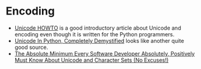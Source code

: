 # Encoding

- [Unicode HOWTO](https://docs.python.org/2/howto/unicode.html) is a good introductory article about Unicode and encoding even though it is written for the Python programmers.
- [Unicode In Python, Completely Demystified](http://farmdev.com/talks/unicode/) looks like another quite good source.
- [The Absolute Minimum Every Software Developer Absolutely, Positively Must Know About Unicode and Character Sets (No Excuses!)](https://www.joelonsoftware.com/2003/10/08/the-absolute-minimum-every-software-developer-absolutely-positively-must-know-about-unicode-and-character-sets-no-excuses/)
